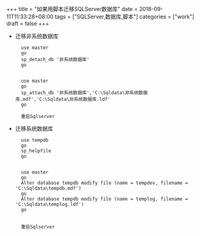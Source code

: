 +++
title = "如果用脚本迁移SQLServer数据库"
date = 2018-09-11T11:33:28+08:00
tags = ["SQLServer,数据库,脚本"]
categories = ["work"]
draft = false
+++

+ 迁移非系统数据库

        use master
        go
        sp_detach_db '非系统数据库'
        go
        
        
        use master
        go
        sp_attach_db '非系统数据库','C:\Sqldata\非系统数据库.mdf','C:\Sqldata\非系统数据库.ldf'
        go

        重启Sqlserver

+ 迁移系统数据库

        use tempdb
        go
        sp_helpfile
        go


        use master
        go
        Alter database tempdb modify file (name = tempdev, filename = 'C:\Sqldata\tempdb.mdf')
        go
        Alter database tempdb modify file (name = templog, filename = 'C:\Sqldata\templog.ldf')
        go


        重启Sqlserver